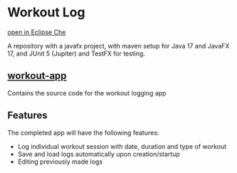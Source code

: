 
# Workout Log

[open in Eclipse Che](https://www.youtube.com/watch?v=dQw4w9WgXcQ)

A repository with a javafx project, with maven setup for Java 17 and JavaFX 17, and JUnit 5 (Jupiter) and TestFX for testing.

## [workout-app](/workout-app/)

Contains the source code for the workout logging app

## Features

The completed app will have the following features:

- Log individual workout session with date, duration and type of workout
- Save and load logs automatically upon creation/startup
- Editing previously made logs
